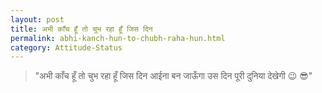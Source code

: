 ```yaml
---
layout: post
title: अभी काँच हूँ तो चुभ रहा हूँ जिस दिन
permalink: abhi-kanch-hun-to-chubh-raha-hun.html
category: Attitude-Status
---
```

> "अभी काँच हूँ तो चुभ रहा हूँ जिस दिन आईना बन जाऊँगा उस दिन पूरी दुनिया देखेगी 😉 😎"